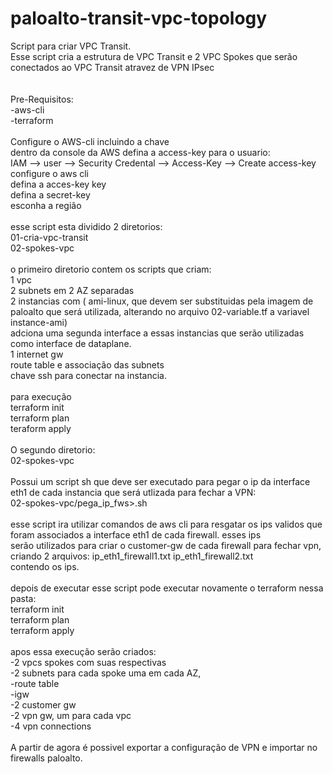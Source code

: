# paloalto-transit-vpc-topology
Script para criar VPC Transit. <br>
Esse script cria a estrutura de VPC Transit e 2 VPC Spokes que serão conectados ao VPC Transit atravez de VPN IPsec <br>
<br>
<br>
Pre-Requisitos:<br>
-aws-cli<br>
-terraform<br>
<br>
Configure o AWS-cli  incluindo a chave <br>
dentro da console da AWS defina a access-key para o usuario:<br>
IAM --> user --> Security Credental --> Access-Key --> Create access-key<br> 
configure o aws cli <br>
defina a acces-key key <br>
defina a secret-key <br>
esconha a região <br>
<br>
esse script esta dividido 2 diretorios: <br>
01-cria-vpc-transit<br>
02-spokes-vpc<br>
<br>
o primeiro diretorio contem os scripts que criam: <br>
1 vpc <br>
2 subnets em 2 AZ separadas <br>
2 instancias com ( ami-linux, que devem ser substituidas pela imagem de paloalto que será utilizada, alterando no arquivo 02-variable.tf a variavel instance-ami) <br>
adciona uma segunda interface a essas instancias que serão utilizadas como interface de dataplane.<br>
1 internet gw<br>
route table e associação das subnets <br>
chave ssh para conectar na instancia.<br> 
<br>
para execução <br>
terraform init <br>
terraform plan <br>
teraform apply <br>
<br>
O segundo diretorio: <br>
02-spokes-vpc <br>
<br>
Possui um script sh que deve ser executado para pegar o ip da interface eth1 de cada instancia que será utlizada para fechar a VPN: <br>
02-spokes-vpc/pega_ip_fws>.sh <br>
<br>
esse script ira utilizar comandos de aws cli para resgatar os ips validos que foram associados a interface eth1 de cada firewall. esses ips <br>
serão utilizados para criar o customer-gw de cada firewall para fechar vpn, criando 2 arquivos: ip_eth1_firewall1.txt ip_eth1_firewall2.txt <br>
contendo os ips.<br>
<br>
depois de executar esse script pode executar novamente o terraform nessa pasta: <br>
terraform init <br>
terraform plan <br>
terraform apply <br>
<br>
apos essa execução serão criados: <br>
-2 vpcs spokes com suas respectivas <br>
-2 subnets para cada spoke uma em cada AZ, <br> 
-route table <br>
-igw <br>
-2 customer gw <br>
-2 vpn gw, um para cada vpc <br>
-4 vpn connections <br>
<br>
A partir de agora é possivel exportar a configuração de VPN e importar no firewalls paloalto.<br> 
